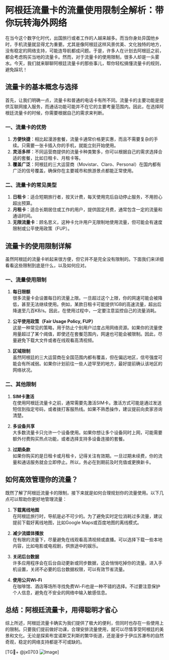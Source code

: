 # 阿根廷流量卡的流量使用限制全解析：带你玩转海外网络

在当今这个数字化时代，出国旅行或者工作的人越来越多。而当你身处异国他乡时，手机流量就显得尤为重要。尤其是像阿根廷这样风景优美、文化独特的地方，没有稳定的网络支持，可能连导航都成问题。于是，许多人在计划去阿根廷之前，都会考虑购买当地的流量卡。然而，对于流量卡的使用限制，很多人却是一头雾水。今天，我们就来聊聊阿根廷流量卡的那些事儿，帮你轻松搞懂流量卡的规则，避免踩坑！

## 流量卡的基本概念与选择

首先，让我们明确一点，流量卡和普通的电话卡有所不同。流量卡的主要功能是提供互联网接入服务，而通话功能可能并不在它的主要考量范围内。因此，在选择阿根廷流量卡的时候，你需要根据自己的需求来判断。

### 一、流量卡的优势

1. **方便快捷**：相比起漫游套餐，流量卡通常价格更实惠，而且不需要复杂的手续。只需要一张卡插入你的手机，就能立刻开始使用。
2. **灵活多样**：不同运营商提供的流量卡种类繁多，你可以根据自己的需求选择合适的套餐，比如日租卡、月租卡等。
3. **覆盖广泛**：阿根廷的三大运营商（Movistar、Claro、Personal）在国内都有广泛的信号覆盖，确保你在主要城市和旅游景点都能正常使用。

### 二、流量卡的常见类型

1. **日租卡**：适合短期旅行者，按天计费，每天使用完后自动停止服务，不用担心超出预算。
2. **月租卡**：适合长期居住或工作的用户，提供固定月费，通常包含一定的流量和通话时间。
3. **无限流量卡**：顾名思义，这种卡允许用户无限制地使用流量，但可能会有速度限制或公平使用政策（FUP）。

## 流量卡的使用限制详解

虽然阿根廷的流量卡听起来很方便，但它并不是完全没有限制的。下面我们来详细看看这些限制到底是什么，以及如何应对。

### 一、流量使用限制

1. **每日限额**  
   很多流量卡会设置每日的流量上限。一旦超过这个上限，你的网速可能会被降低，甚至无法继续使用。例如，某款日租卡可能提供1GB的高速流量，超出后降速至几百KB/s。因此，在使用过程中，一定要注意监控自己的流量消耗。

2. **公平使用政策（Fair Usage Policy, FUP）**  
   这是一种常见的策略，用于防止个别用户过度占用网络资源。如果你的流量使用量超过了某个阈值，即使还在套餐范围内，网速也可能会被限制。因此，尽量避免下载大文件或者在线观看高清视频。

3. **区域限制**  
   虽然阿根廷的三大运营商在全国范围内都有覆盖，但在偏远地区，信号强度可能会有所减弱。如果你计划前往一些人迹罕至的地方，最好提前确认该地区的网络状况。

### 二、其他限制

1. **SIM卡激活**  
   在使用阿根廷流量卡之前，通常需要先激活SIM卡。激活方式可能是通过发送短信到指定号码，或者拨打客服热线。如果不熟悉操作，建议提前向卖家咨询清楚。

2. **多设备共享**  
   大多数流量卡只允许一个设备使用。如果你想让多个设备同时上网，可能需要额外付费购买热点功能，或者选择支持多设备连接的套餐。

3. **过期条款**  
   如果你购买的是日租卡或月租卡，记得关注有效期。一旦过期未续费，你的流量和通话服务就会立即停止。所以，务必在到期前及时充值或更换新卡。

## 如何高效管理你的流量？

既然了解了阿根廷流量卡的限制，接下来就是如何合理规划你的流量使用。以下几点可以帮助你更好地管理流量：

1. **下载离线地图**  
   在阿根廷旅行时，导航是必不可少的。为了避免实时定位消耗过多流量，建议提前下载好离线地图，比如Google Maps或百度地图的离线模式。

2. **减少流媒体播放**  
   在有限的流量下，尽量避免在线观看高清视频或直播。可以选择下载一些本地内容，比如电影或电视剧，供旅途中的娱乐。

3. **关闭后台数据**  
   许多应用程序会在后台自动更新或同步数据，这会悄悄吃掉你的流量。进入手机设置，关闭不必要的后台数据权限，可以有效节省流量。

4. **使用公共Wi-Fi**  
   在咖啡馆、酒店等场所寻找免费Wi-Fi也是一种不错的选择。不过要注意保护个人信息，避免在不安全的网络中输入敏感信息。

## 总结：阿根廷流量卡，用得聪明才省心

综上所述，阿根廷流量卡确实为我们提供了极大的便利，但同时也存在一些使用上的限制。只要我们提前做好功课，合理安排流量使用，就可以尽情享受阿根廷的美景和文化。无论是探索布宜诺斯艾利斯的繁华街道，还是漫步于伊瓜苏瀑布的自然奇观，稳定的网络支持都是不可或缺的。

[TG💪+ @jx0703 ![Image](https://github.com/user-attachments/assets/dbca1d08-cadb-493c-b0ec-ad6f7a83f270)]